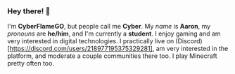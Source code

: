 ### Hey there! 👋
I'm **CyberFlameGO**, but people call me **Cyber**. My *name* is **Aaron**, my _pronouns_ are **he/him**, and I'm currently a **student**. I enjoy gaming and am very interested in digital technologies. I practically live on (Discord)[https://discord.com/users/218977195375329281], am very interested in the platform, and moderate a couple communities there too. I play Minecraft pretty often too.
